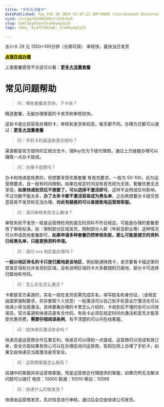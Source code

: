 ```yaml
---
title: "手机大流量卡"
datePublished: Tue Feb 20 2024 01:47:22 GMT+0000 (Coordinated Universal Time)
cuid: clstpgr9z000208i7c52dckuk
slug: 5oml5py65asn5rwb6yep5y2h
tags: rboy, 6jaf576k5qb, 5rwb6yep5y2h

---
```


水川卡 29 元 135G+100分钟（长期可续） 审核快，最快当日发货

[**<mark>点我在线办理</mark>**](https://hk.yunhaoka.cn/#/pages/goods/details?goods_id=72951134&share_id=272668&type=10&channel=1875)

上面套餐感觉不合适可以看：[**更多大流量套餐**](https://hk.yunhaoka.cn/#/pages/micro_store/index?agent_id=5f5b08c120209ab5)

# **常见问题帮助**

> 问：哪些套餐发货快，下卡快？

精选套餐，无脑办理里面的卡发货和审核较快。

这些卡是比较容易办理的卡，审核和发货率较高，每天都不同。办理方式都可以通过：[**更多大流量套餐**](https://hk.yunhaoka.cn/#/pages/micro_store/index?agent_id=5f5b08c120209ab5)

> 问：手机卡的渠道来源合规吗？

渠道都是官方提供的正规合法卡，瑞Boy仅为下级代理商，通过上方链接办理可以赚取一点办卡提成。

> 问：办理卡收费吗？

办卡和快递是免费的，但想要享受优惠套餐 有首充要求，一般为 50-100，此为运营商要求，且一般有时间限制，如果在规定时间没有首充视为无效，套餐优惠无法享受。**如果快递到货后不想要了，可以选择不激活即可**，这样不会照成任何影响，不过次数不能太多，**办了太多卡都不激活容易成为黑名单**，之后再想要办卡提交信息容易不发货和无法办理。**对此有疑惑的可以直接致电运营商客服。**

> 问：请问审核失败怎么解决？

审核失败不发货一般是运营商检测到提交的资料不符合规定。可能是办理的套餐更改了审核标准，如：限制部分区域发货，限制部分人群（年龄及职业等）这种情况可以申请其他套餐即可，**如果申请多种套餐仍然审核失败，那么可能是提交的资料已经黑名单，只能更换资料申请。**

> 问：请问 xxx 地区能办理吗？

**一般以地区命名的卡只是归属地是该地区**，例如联通陕西卡，发货要看卡描述里的禁发区域和允许发货的区域。没有说明区域的卡大多数随机归属地，部分卡可选择归属地和号码。

> 问：怎么实名怎么激活？

卡都是官方渠道的，实名一般在发货前需完成实名，填写姓名和身份证。（该规定由国家强制要求，并非套取个人信息）一般激活可以自己到手机营业厅激活也可以快递小哥当面激活。具体要看办理的卡里怎么介绍的，卡收到后不懂的也可以问快递员，官方渠道和快递员是有合作的。有些卡必须在规定时间内激活和首充才能享受优惠资费，**需要仔细阅读条例**，有不清楚的可以问在线客服。

> 问：给快递员激活安全吗？

快递员是运营商合作互惠互利，快递员可以得到一点提成，运营商可以完成有效订单，安全方面如果有担心可以在办理前询问运营商，告知在网上办理了手机卡，如果交由快递员当面激活是否安全。

> 问：运营商客服怎么联系？

店铺中的客服并非运营商客服，而是运营商总代理提供的客服，如果仍然无法解决问题可以拨打 电信：10000 联通：10010 移动：10086

> 问：快递什么时候发货？

快递由运营商发货，先对信息进行审核，通过后会交由快递公司发货。